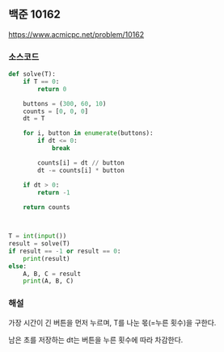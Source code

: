 ## 백준 10162
https://www.acmicpc.net/problem/10162

### 소스코드
```py
def solve(T):
    if T == 0:
        return 0

    buttons = (300, 60, 10)
    counts = [0, 0, 0]
    dt = T

    for i, button in enumerate(buttons):
        if dt <= 0:
            break

        counts[i] = dt // button
        dt -= counts[i] * button

    if dt > 0:
        return -1
    
    return counts



T = int(input())
result = solve(T)
if result == -1 or result == 0:
    print(result)
else:
    A, B, C = result
    print(A, B, C)

```

### 해설
가장 시간이 긴 버튼을 먼저 누르며, T를 나눈 몫(=누른 횟수)을 구한다.

남은 초를 저장하는 dt는 버튼을 누른 횟수에 따라 차감한다.
